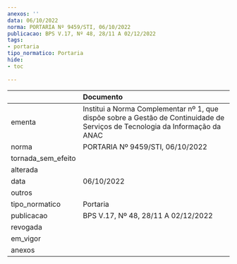 ```yaml
---
anexos: ''
data: 06/10/2022
norma: PORTARIA Nº 9459/STI, 06/10/2022
publicacao: BPS V.17, Nº 48, 28/11 A 02/12/2022
tags:
- portaria
tipo_normatico: Portaria
hide: 
- toc 
 
---
```


|                    | Documento                                                                                                                     |
|:-------------------|:------------------------------------------------------------------------------------------------------------------------------|
| ementa             | Institui a Norma Complementar nº 1, que dispõe sobre a Gestão de Continuidade de Serviços de Tecnologia da Informação da ANAC |
| norma              | PORTARIA Nº 9459/STI, 06/10/2022                                                                                              |
| tornada_sem_efeito |                                                                                                                               |
| alterada           |                                                                                                                               |
| data               | 06/10/2022                                                                                                                    |
| outros             |                                                                                                                               |
| tipo_normatico     | Portaria                                                                                                                      |
| publicacao         | BPS V.17, Nº 48, 28/11 A 02/12/2022                                                                                           |
| revogada           |                                                                                                                               |
| em_vigor           |                                                                                                                               |
| anexos             |                                                                                                                               |